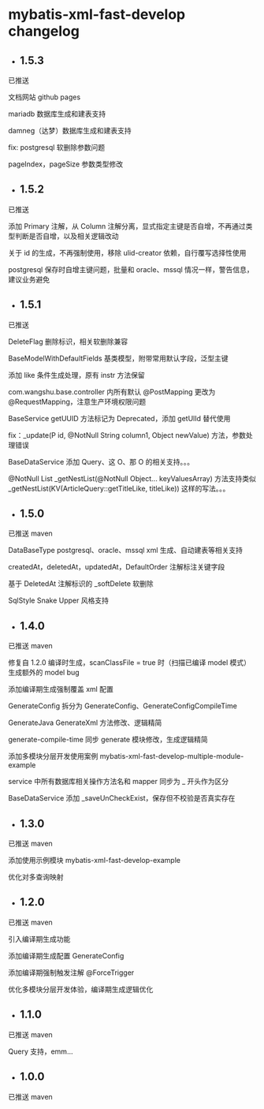 # mybatis-xml-fast-develop changelog

+ ## 1.5.3

已推送

文档网站 github pages

mariadb 数据库生成和建表支持

damneg（达梦）数据库生成和建表支持

fix: postgresql 软删除参数问题

pageIndex，pageSize 参数类型修改

+ ## 1.5.2

已推送

添加 Primary 注解，从 Column 注解分离，显式指定主键是否自增，不再通过类型判断是否自增，以及相关逻辑改动

关于 id 的生成，不再强制使用，移除 ulid-creator 依赖，自行覆写选择性使用

postgresql 保存时自增主键问题，批量和 oracle、mssql 情况一样，警告信息，建议业务避免

+ ## 1.5.1

已推送

DeleteFlag 删除标识，相关软删除兼容

BaseModelWithDefaultFields 基类模型，附带常用默认字段，泛型主键

添加 like 条件生成处理，原有 instr 方法保留

com.wangshu.base.controller 内所有默认 @PostMapping 更改为 @RequestMapping，注意生产环境权限问题

BaseService getUUID 方法标记为 Deprecated，添加 getUlId 替代使用

fix：_update(P id, @NotNull String column1, Object newValue) 方法，参数处理错误

BaseDataService 添加 Query、这 O、那 O 的相关支持。。。

@NotNull List<T> _getNestList(@NotNull Object... keyValuesArray) 方法支持类似 _getNestList(KV(ArticleQuery::getTitleLike, titleLike)) 这样的写法。。。

+ ## 1.5.0

已推送 maven

DataBaseType postgresql、oracle、mssql xml 生成、自动建表等相关支持

createdAt，deletedAt，updatedAt，DefaultOrder 注解标注关键字段

基于 DeletedAt 注解标识的 _softDelete 软删除

SqlStyle Snake Upper 风格支持

+ ## 1.4.0

已推送 maven

修复自 1.2.0 编译时生成，scanClassFile = true 时（扫描已编译 model 模式）生成额外的 model bug

添加编译期生成强制覆盖 xml 配置

GenerateConfig 拆分为 GenerateConfig、GenerateConfigCompileTime

GenerateJava GenerateXml 方法修改、逻辑精简

generate-compile-time 同步 generate 模块修改，生成逻辑精简

添加多模块分层开发使用案例 mybatis-xml-fast-develop-multiple-module-example

service 中所有数据库相关操作方法名和 mapper 同步为 _ 开头作为区分

BaseDataService 添加 _saveUnCheckExist，保存但不校验是否真实存在

+ ## 1.3.0

已推送 maven

添加使用示例模块 mybatis-xml-fast-develop-example

优化对多查询映射

+ ## 1.2.0

已推送 maven

引入编译期生成功能

添加编译期生成配置 GenerateConfig

添加编译期强制触发注解 @ForceTrigger

优化多模块分层开发体验，编译期生成逻辑优化

+ ## 1.1.0

已推送 maven

Query 支持，emm...

+ ## 1.0.0

已推送 maven